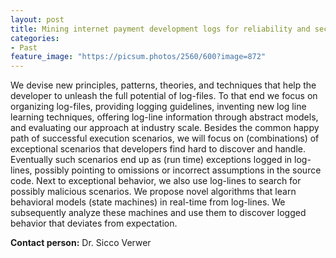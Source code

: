 ```yaml
---
layout: post
title: Mining internet payment development logs for reliability and security (MIPL – NWO)
categories:
- Past
feature_image: "https://picsum.photos/2560/600?image=872"
---
```




We devise new principles, patterns, theories, and techniques that help the developer to unleash the full potential of log-files. To that end we focus on organizing log-files, providing logging guidelines, inventing new log line learning techniques, offering log-line information through abstract models, and evaluating our approach at industry scale. Besides the common happy path of successful execution scenarios, we will focus on (combinations) of exceptional scenarios that developers find hard to discover and handle. Eventually such scenarios end up as (run time) exceptions logged in log-lines, possibly pointing to omissions or incorrect assumptions in the source code. Next to exceptional behavior, we also use log-lines to search for possibly malicious scenarios. We propose novel algorithms that learn behavioral models (state machines) in real-time from log-lines. We subsequently analyze these machines and use them to discover logged behavior that deviates from expectation.


**Contact person:** Dr. Sicco Verwer
